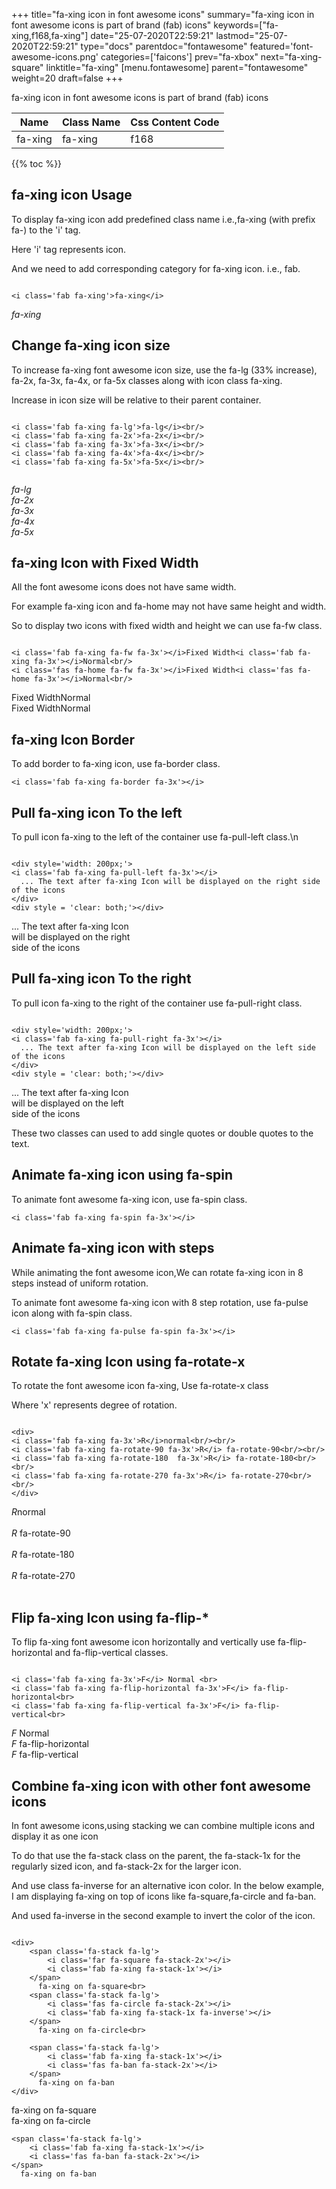 +++
title="fa-xing icon in font awesome icons"
summary="fa-xing icon in font awesome icons is part of brand (fab) icons"
keywords=["fa-xing,f168,fa-xing"]
date="25-07-2020T22:59:21"
lastmod="25-07-2020T22:59:21"
type="docs"
parentdoc="fontawesome"
featured='font-awesome-icons.png'
categories=['faicons']
prev="fa-xbox"
next="fa-xing-square"
linktitle="fa-xing"
[menu.fontawesome]
parent="fontawesome"
weight=20
draft=false
+++


fa-xing icon in font awesome icons is part of brand (fab) icons

<div class='table-responsive'><table class='table'><thead><tr><th>Name</th><th>Class Name</th><th>Css Content Code</th></tr></thead><tbody><tr><td>fa-xing</td><td>fa-xing</td><td>f168</td></tr></tbody></table></div>


{{% toc %}}


## fa-xing icon Usage

To display fa-xing icon add predefined class name i.e.,fa-xing (with prefix fa-) to the 'i' tag.

Here 'i' tag represents icon.

And we need to add corresponding category for fa-xing icon. i.e., fab.


```

<i class='fab fa-xing'>fa-xing</i>
```

<i class='fab fa-xing'>fa-xing</i>




## Change fa-xing icon size
To increase fa-xing font awesome icon size, use the fa-lg (33% increase), fa-2x, fa-3x, fa-4x, or fa-5x classes along with icon class fa-xing.

Increase in icon size will be relative to their parent container. 

```

<i class='fab fa-xing fa-lg'>fa-lg</i><br/>
<i class='fab fa-xing fa-2x'>fa-2x</i><br/>
<i class='fab fa-xing fa-3x'>fa-3x</i><br/>
<i class='fab fa-xing fa-4x'>fa-4x</i><br/>
<i class='fab fa-xing fa-5x'>fa-5x</i><br/>
            
```

<i class='fab fa-xing fa-lg'>fa-lg</i><br/>
<i class='fab fa-xing fa-2x'>fa-2x</i><br/>
<i class='fab fa-xing fa-3x'>fa-3x</i><br/>
<i class='fab fa-xing fa-4x'>fa-4x</i><br/>
<i class='fab fa-xing fa-5x'>fa-5x</i><br/>
            



## fa-xing Icon with Fixed Width 

All the font awesome icons does not have same width.

For example fa-xing icon and fa-home may not have same height and width.

So to display two icons with fixed width and height we can use fa-fw class.


```

<i class='fab fa-xing fa-fw fa-3x'></i>Fixed Width<i class='fab fa-xing fa-3x'></i>Normal<br/>
<i class='fas fa-home fa-fw fa-3x'></i>Fixed Width<i class='fas fa-home fa-3x'></i>Normal<br/>
```

<i class='fab fa-xing fa-fw fa-3x'></i>Fixed Width<i class='fab fa-xing fa-3x'></i>Normal<br/>
<i class='fas fa-home fa-fw fa-3x'></i>Fixed Width<i class='fas fa-home fa-3x'></i>Normal<br/>



## fa-xing Icon Border 

To add border to fa-xing icon, use fa-border class.


```
<i class='fab fa-xing fa-border fa-3x'></i>

```
<i class='fab fa-xing fa-border fa-3x'></i>





## Pull fa-xing icon To the left

To pull icon fa-xing to the left of the container use fa-pull-left class.\n

```

<div style='width: 200px;'>
<i class='fab fa-xing fa-pull-left fa-3x'></i>
  ... The text after fa-xing Icon will be displayed on the right side of the icons
</div>
<div style = 'clear: both;'></div>
```

<div style='width: 200px;'>
<i class='fab fa-xing fa-pull-left fa-3x'></i>
  ... The text after fa-xing Icon will be displayed on the right side of the icons
</div>
<div style = 'clear: both;'></div>




## Pull fa-xing icon To the right
To pull icon fa-xing to the right of the container use fa-pull-right class.

```

<div style='width: 200px;'>
<i class='fab fa-xing fa-pull-right fa-3x'></i>
  ... The text after fa-xing Icon will be displayed on the left side of the icons
</div>
<div style = 'clear: both;'></div>
```

<div style='width: 200px;'>
<i class='fab fa-xing fa-pull-right fa-3x'></i>
  ... The text after fa-xing Icon will be displayed on the left side of the icons
</div>
<div style = 'clear: both;'></div>

These two classes can used to add single quotes or double quotes to the text.


## Animate fa-xing icon using fa-spin
To animate font awesome fa-xing icon, use fa-spin class.

```
<i class='fab fa-xing fa-spin fa-3x'></i>
```
<i class='fab fa-xing fa-spin fa-3x'></i>




## Animate fa-xing icon with steps
While animating the font awesome icon,We can rotate fa-xing icon in 8 steps instead of uniform rotation.

To animate font awesome fa-xing icon with 8 step rotation, use fa-pulse icon along with fa-spin class.


```
<i class='fab fa-xing fa-pulse fa-spin fa-3x'></i>

```
<i class='fab fa-xing fa-pulse fa-spin fa-3x'></i>





## Rotate fa-xing Icon using fa-rotate-x
To rotate the font awesome icon fa-xing, Use fa-rotate-x class

Where 'x' represents degree of rotation.


```

<div>
<i class='fab fa-xing fa-3x'>R</i>normal<br/><br/>
<i class='fab fa-xing fa-rotate-90 fa-3x'>R</i> fa-rotate-90<br/><br/> 
<i class='fab fa-xing fa-rotate-180  fa-3x'>R</i> fa-rotate-180<br/><br/> 
<i class='fab fa-xing fa-rotate-270 fa-3x'>R</i> fa-rotate-270<br/><br/>
</div>
```

<div>
<i class='fab fa-xing fa-3x'>R</i>normal<br/><br/>
<i class='fab fa-xing fa-rotate-90 fa-3x'>R</i> fa-rotate-90<br/><br/> 
<i class='fab fa-xing fa-rotate-180  fa-3x'>R</i> fa-rotate-180<br/><br/> 
<i class='fab fa-xing fa-rotate-270 fa-3x'>R</i> fa-rotate-270<br/><br/>
</div>




## Flip fa-xing Icon using fa-flip-*
To flip fa-xing font awesome icon horizontally and vertically use fa-flip-horizontal and fa-flip-vertical classes. 

```

<i class='fab fa-xing fa-3x'>F</i> Normal <br>
<i class='fab fa-xing fa-flip-horizontal fa-3x'>F</i> fa-flip-horizontal<br>
<i class='fab fa-xing fa-flip-vertical fa-3x'>F</i> fa-flip-vertical<br>
```

<i class='fab fa-xing fa-3x'>F</i> Normal <br>
<i class='fab fa-xing fa-flip-horizontal fa-3x'>F</i> fa-flip-horizontal<br>
<i class='fab fa-xing fa-flip-vertical fa-3x'>F</i> fa-flip-vertical<br>




## Combine fa-xing icon with other font awesome icons
In font awesome icons,using stacking we can combine multiple icons and display it as one icon 

To do that use the fa-stack class on the parent, the fa-stack-1x for the regularly sized icon, and fa-stack-2x for the larger icon.

And use class fa-inverse for an alternative icon color. 
In the below example, I am displaying fa-xing on top of icons like fa-square,fa-circle and fa-ban.

And used fa-inverse in the second example to invert the color of the icon.

```

<div>
    <span class='fa-stack fa-lg'>
        <i class='far fa-square fa-stack-2x'></i>
        <i class='fab fa-xing fa-stack-1x'></i>
    </span>
      fa-xing on fa-square<br>
    <span class='fa-stack fa-lg'>
        <i class='fas fa-circle fa-stack-2x'></i>
        <i class='fab fa-xing fa-stack-1x fa-inverse'></i>
    </span>
      fa-xing on fa-circle<br>

    <span class='fa-stack fa-lg'>
        <i class='fab fa-xing fa-stack-1x'></i>
        <i class='fas fa-ban fa-stack-2x'></i>
    </span>
      fa-xing on fa-ban
</div>
```

<div>
    <span class='fa-stack fa-lg'>
        <i class='far fa-square fa-stack-2x'></i>
        <i class='fab fa-xing fa-stack-1x'></i>
    </span>
      fa-xing on fa-square<br>
    <span class='fa-stack fa-lg'>
        <i class='fas fa-circle fa-stack-2x'></i>
        <i class='fab fa-xing fa-stack-1x fa-inverse'></i>
    </span>
      fa-xing on fa-circle<br>

    <span class='fa-stack fa-lg'>
        <i class='fab fa-xing fa-stack-1x'></i>
        <i class='fas fa-ban fa-stack-2x'></i>
    </span>
      fa-xing on fa-ban
</div>






